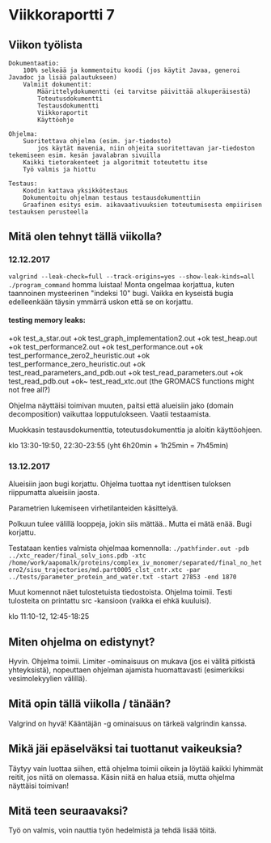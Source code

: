 # Viikkoraportti 7

## Viikon työlista

    Dokumentaatio:
        100% selkeää ja kommentoitu koodi (jos käytit Javaa, generoi Javadoc ja lisää palautukseen)
        Valmiit dokumentit:
            Määrittelydokumentti (ei tarvitse päivittää alkuperäisestä)
            Toteutusdokumentti
            Testausdokumentti
            Viikkoraportit
            Käyttöohje

    Ohjelma:
        Suoritettava ohjelma (esim. jar-tiedosto)
            jos käytät mavenia, niin ohjeita suoritettavan jar-tiedoston tekemiseen esim. kesän javalabran sivuilla
        Kaikki tietorakenteet ja algoritmit toteutettu itse
        Työ valmis ja hiottu

    Testaus:
        Koodin kattava yksikkötestaus
        Dokumentoitu ohjelman testaus testausdokumenttiin
        Graafinen esitys esim. aikavaativuuksien toteutumisesta empiirisen testauksen perusteella

## Mitä olen tehnyt tällä viikolla?

### 12.12.2017
`valgrind --leak-check=full --track-origins=yes --show-leak-kinds=all ./program_command` homma luistaa!
Monta ongelmaa korjattua, kuten taannoinen mysteerinen "indeksi 10" bugi.
Vaikka en kyseistä bugia edelleenkään täysin ymmärrä uskon että se on korjattu.

#### testing memory leaks:
+ok test_a_star.out
+ok test_graph_implementation2.out
+ok test_heap.out
+ok test_performance2.out
+ok test_performance.out
+ok test_performance_zero2_heuristic.out
+ok test_performance_zero_heuristic.out
+ok test_read_parameters_and_pdb.out
+ok test_read_parameters.out
+ok test_read_pdb.out
+ok~ test_read_xtc.out (the GROMACS functions might not free all?)

Ohjelma näyttäisi toimivan muuten, paitsi että alueisiin jako (domain decomposition) vaikuttaa lopputulokseen.
Vaatii testaamista.

Muokkasin testausdokumenttia, toteutusdokumenttia ja aloitin käyttöohjeen.

klo 13:30-19:50, 22:30-23:55 (yht 6h20min + 1h25min = 7h45min)

### 13.12.2017
Alueisiin jaon bugi korjattu.
Ohjelma tuottaa nyt identtisen tuloksen riippumatta alueisiin jaosta.

Parametrien lukemiseen virhetilanteiden käsittelyä.

Polkuun tulee välillä looppeja, jokin siis mättää..
Mutta ei mätä enää. Bugi korjattu.

Testataan kenties valmista ohjelmaa komennolla:
`./pathfinder.out -pdb ../xtc_reader/final_solv_ions.pdb -xtc /home/work/aapomalk/proteins/complex_iv_monomer/separated/final_no_hetero2/sisu_trajectories/md.part0005_clst_cntr.xtc -par ../tests/parameter_protein_and_water.txt -start 27853 -end 1870`

Muut komennot näet tulostetuista tiedostoista.
Ohjelma toimii.
Testi tulosteita on printattu src -kansioon (vaikka ei ehkä kuuluisi).

klo 11:10-12, 12:45-18:25

## Miten ohjelma on edistynyt?
Hyvin. Ohjelma toimii.
Limiter -ominaisuus on mukava (jos ei välitä pitkistä yhteyksistä),
nopeuttaen ohjelman ajamista huomattavasti (esimerkiksi vesimolekyylien välillä).

## Mitä opin tällä viikolla / tänään?
Valgrind on hyvä!
Kääntäjän -g ominaisuus on tärkeä valgrindin kanssa.

## Mikä jäi epäselväksi tai tuottanut vaikeuksia?
Täytyy vain luottaa siihen, että ohjelma toimii oikein
ja löytää kaikki lyhimmät reitit, jos niitä on olemassa.
Käsin niitä en halua etsiä, mutta ohjelma näyttäisi toimivan!

## Mitä teen seuraavaksi?
Työ on valmis, voin nauttia työn hedelmistä ja tehdä lisää töitä.